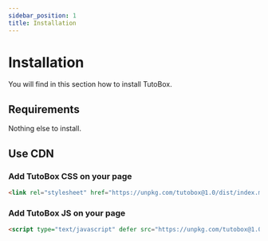 ```yaml
---
sidebar_position: 1
title: Installation
---
```


# Installation

You will find in this section how to install TutoBox.

## Requirements

Nothing else to install.

## Use CDN

### Add TutoBox CSS on your page

```html
<link rel="stylesheet" href="https://unpkg.com/tutobox@1.0/dist/index.min.css" />
```

### Add TutoBox JS on your page

```html
<script type="text/javascript" defer src="https://unpkg.com/tutobox@1.0/dist/index.min.js"></script>
```
